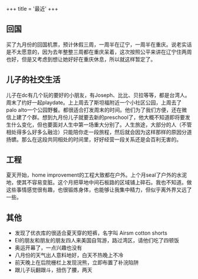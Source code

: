 
+++
title = '最近'
+++

## 回国

买了九月份的回国机票，预计休假三周，一周半在辽宁，一周半在重庆。说老实话是不太愿意的，因为去年整整三周都在重庆呆着，这次按照公平来讲在辽宁住两周也好，但是又考虑到想让她好好在重庆休息，所以就这样暂定了。

## 儿子的社交生活

儿子在dc有几个玩的要好的小朋友，有Joseph、比比、贝拉等等，都是台湾人。周末了约好一起playdate。上上周去了斯坦福附近一个小社区公园，上周去了palo alto一个公园野餐。都很适合打发周末的时间。他们为了我们方便，还在微信上建了个群。想到九月份儿子就要去新的preschool了，他大概不知道即将要发生什么变化，但也要面对人生中第一场重大分别了。人生旅途，大部分的人（不管相处得多么好多么融洽）只能陪你走一段旅程，然后就会因为这样那样的原因分道扬镳。那么在这段共同相处的时间里，好好经营一段关系还是会百利无害的。

## 工程

夏天开始，home improvement的工程大致都在户外。上个月seal了户外的水泥地，使其不容易变脏。这个月把草地中间石板路的区域铺上碎石。我也不知道。做这些事情感觉很有趣，也很锻炼身体，也能够让我集中精力，但似乎离外界又远了一些。

## 其他

- 发现了优衣库的很适合夏天穿的短裤，名字叫 Airsm cotton shorts
- El的朋友和朋友的朋友四人来美国自驾游，路过湾区，请他们吃了四顿饭
- 奥运开幕了，一点兴趣也没有
- 八月份的天气出人意料地好，白天不热晚上不冷
- 前天晚上在后院栅栏上发现浣熊，立即布置了补浣陷阱
- 跟儿子玩翻跟斗，扭伤了腰，两天